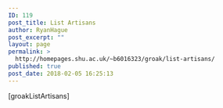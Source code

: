 ```yaml
---
ID: 119
post_title: List Artisans
author: RyanHague
post_excerpt: ""
layout: page
permalink: >
  http://homepages.shu.ac.uk/~b6016323/groak/list-artisans/
published: true
post_date: 2018-02-05 16:25:13
---
```

[groakListArtisans]
